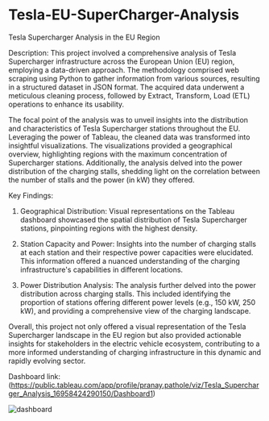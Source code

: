 # Tesla-EU-SuperCharger-Analysis

Tesla Supercharger Analysis in the EU Region

Description:
This project involved a comprehensive analysis of Tesla Supercharger infrastructure across the European Union (EU) region, employing a data-driven approach. The methodology comprised web scraping using Python to gather information from various sources, resulting in a structured dataset in JSON format. The acquired data underwent a meticulous cleaning process, followed by Extract, Transform, Load (ETL) operations to enhance its usability.

The focal point of the analysis was to unveil insights into the distribution and characteristics of Tesla Supercharger stations throughout the EU. Leveraging the power of Tableau, the cleaned data was transformed into insightful visualizations. The visualizations provided a geographical overview, highlighting regions with the maximum concentration of Supercharger stations. Additionally, the analysis delved into the power distribution of the charging stalls, shedding light on the correlation between the number of stalls and the power (in kW) they offered.

Key Findings:
1. Geographical Distribution: Visual representations on the Tableau dashboard showcased the spatial distribution of Tesla Supercharger stations, pinpointing regions with the highest density.

2. Station Capacity and Power: Insights into the number of charging stalls at each station and their respective power capacities were elucidated. This information offered a nuanced understanding of the charging infrastructure's capabilities in different locations.

3. Power Distribution Analysis: The analysis further delved into the power distribution across charging stalls. This included identifying the proportion of stations offering different power levels (e.g., 150 kW, 250 kW), and providing a comprehensive view of the charging landscape.

Overall, this project not only offered a visual representation of the Tesla Supercharger landscape in the EU region but also provided actionable insights for stakeholders in the electric vehicle ecosystem, contributing to a more informed understanding of charging infrastructure in this dynamic and rapidly evolving sector.

Dashboard link: (https://public.tableau.com/app/profile/pranay.pathole/viz/Tesla_Supercharger_Analysis_16958424290150/Dashboard1)

![dashboard](https://github.com/PPathole/Tesla-EU-SuperCharger-Analysis/assets/38600100/18c97eb9-db31-4038-9f22-c667095a1de6)


